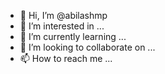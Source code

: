 - 👋 Hi, I’m @abilashmp
- 👀 I’m interested in ...
- 🌱 I’m currently learning ...
- 💞️ I’m looking to collaborate on ...
- 📫 How to reach me ...

<!---
abilashmp/abilashmp is a ✨ special ✨ repository because its `README.md` (this file) appears on your GitHub profile.
You can click the Preview link to take a look at your changes.
--->
